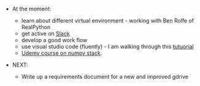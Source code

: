* At the moment: 
  * learn about different virtual environment - working with Ben Rolfe of RealPython
  * get active on [Slack](https://app.slack.com/client/TGVJELXRT/D01233TN77C/thread/CGY1X9MKM-1586635818.496300)
  * develop a good work flow
  * use visual studio code (fluently) - I am walking through this [tutuorial](https://code.visualstudio.com/docs/python/environments)
  * [Udemy course on numpy stack](https://www.udemy.com/course/deep-learning-prerequisites-the-numpy-stack-in-python/learn/lecture/8874838#overview). 
  
  

* NEXT:
  * Write up a requirements document for a new and improved gdrive
